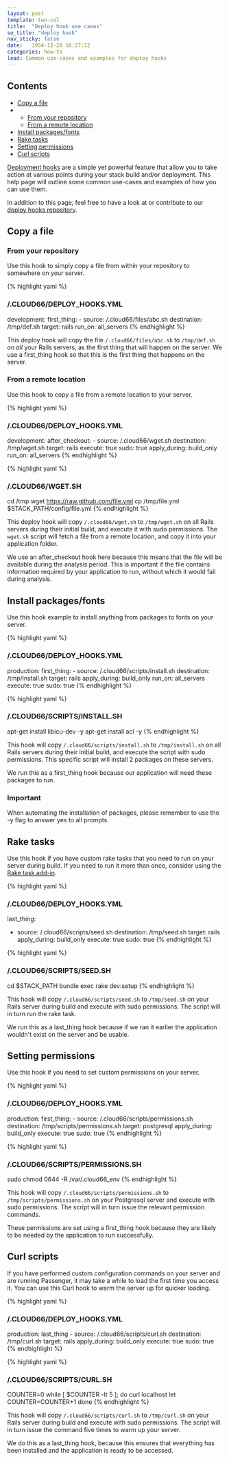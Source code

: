 ```yaml
---
layout: post
template: two-col
title:  "Deploy hook use cases"
so_title: "deploy hook"
nav_sticky: false
date:   1954-12-28 16:27:22
categories: how-to
lead: Common use-cases and examples for deploy hooks
---
```


<h2>Contents</h2>
<ul class="page-toc">
	<li>
		<a href="#copy">Copy a file</a>
	</li>
	    <li>
            <ul>
                <li><a href="#repo">From your repository</a></li>
            </ul>
            <ul>
                <li><a href="#remote">From a remote location</a></li>
            </ul>
        </li>
	<li>
		<a href="#install">Install packages/fonts</a>
	</li>
	<li>
		<a href="#rake">Rake tasks</a>
	</li>
	<li>
		<a href="#permissions">Setting permissions</a>
	</li>
	<li>
		<a href="#curl">Curl scripts</a>
	</li>
</ul>

[Deployment hooks](/stack-features/deploy-hooks.html) are a simple yet powerful feature that allow you to take action at various points during your stack build and/or deployment. This help page will outline some common use-cases and examples of how you can use them.

In addition to this page, feel free to have a look at or contribute to our <a href="https://github.com/cloud66/deploy_hooks" target="_blank">deploy hooks repository</a>.

<h2 id="copy">Copy a file</h2>

<h3 id="repo">From your repository</h3>

Use this hook to simply copy a file from within your repository to somewhere on your server.

{% highlight yaml %}
### /.CLOUD66/DEPLOY_HOOKS.YML ###

development:
    first_thing:
      - source: /.cloud66/files/abc.sh
        destination: /tmp/def.sh
        target: rails
        run_on: all_servers
{% endhighlight %}

This deploy hook will copy the file `/.cloud66/files/abc.sh` to `/tmp/def.sh` on _all_ your Rails servers, as the first thing that will happen on the server. We use a first_thing hook so that this is the first thing that happens on the server.

<h3 id="remote">From a remote location</h3>

Use this hook to copy a file from a remote location to your server.

{% highlight yaml %}
### /.CLOUD66/DEPLOY_HOOKS.YML ###

development:
    after_checkout:
      - source: /.cloud66/wget.sh
        destination: /tmp/wget.sh
        target: rails
        execute: true
        sudo: true
        apply_during: build_only
        run_on: all_servers
{% endhighlight %}

{% highlight yaml %}
### /.CLOUD66/WGET.SH ###

cd /tmp
wget https://raw.github.com/file.yml
cp /tmp/file.yml $STACK_PATH/config/file.yml
{% endhighlight %}

This deploy hook will copy `/.cloud66/wget.sh` to `/tmp/wget.sh` on all Rails servers during their initial build, and execute it with sudo permissions.
The `wget.sh` script will fetch a file from a remote location, and copy it into your application folder.

We use an after_checkout hook here because this means that the file will be available during the analysis period. This is important if the file contains information required by your application to run, without which it would fail during analysis.

<h2 id="install">Install packages/fonts</h2>

Use this hook example to install anything from packages to fonts on your server.

{% highlight yaml %}
### /.CLOUD66/DEPLOY_HOOKS.YML ###

production:
    first_thing:
      - source: /.cloud66/scripts/install.sh
        destination: /tmp/install.sh
        target: rails
        apply_during: build_only
        run_on: all_servers
        execute: true
        sudo: true
{% endhighlight %}

{% highlight yaml %}
### /.CLOUD66/SCRIPTS/INSTALL.SH ###

apt-get install libicu-dev -y
apt-get install acl -y
{% endhighlight %}

This hook will copy `/.cloud66/scripts/install.sh` to `/tmp/install.sh` on all Rails servers during their initial build, and execute the script with sudo permissions. This specific script will install 2 packages on these servers.

We run this as a first_thing hook because our application will need these packages to run.

<div class="notice">
    <h3>Important</h3>
    <p>When automating the installation of packages, please remember to use the -y flag to answer yes to all prompts.</p>
</div>

<h2 id="rake">Rake tasks</h2>

Use this hook if you have custom rake tasks that you need to run on your server during build. If you need to run it more than once, consider using the [Rake task add-in](/add-ins/rake-task.html).

{% highlight yaml %}
### /.CLOUD66/DEPLOY_HOOKS.YML ###

last_thing:
  - source: /.cloud66/scripts/seed.sh
    destination: /tmp/seed.sh
    target: rails
    apply_during: build_only
    execute: true
    sudo: true
{% endhighlight %}

{% highlight yaml %}
### /.CLOUD66/SCRIPTS/SEED.SH ###

cd $STACK_PATH
bundle exec rake dev:setup
{% endhighlight %}

This hook will copy `/.cloud66/scripts/seed.sh` to `/tmp/seed.sh` on your Rails server during build and execute with sudo permissions. The script will in turn run the rake task.

We run this as a last_thing hook because if we ran it earlier the application wouldn't exist on the server and be usable.

<h2 id="permissions">Setting permissions</h2>
Use this hook if you need to set custom permissions on your server.

{% highlight yaml %}
### /.CLOUD66/DEPLOY_HOOKS.YML ###

production:
    first_thing:
      - source: /.cloud66/scripts/permissions.sh
        destination: /tmp/scripts/permissions.sh
        target: postgresql
        apply_during: build_only
        execute: true
        sudo: true
{% endhighlight %}

{% highlight yaml %}
### /.CLOUD66/SCRIPTS/PERMISSIONS.SH ###

sudo chmod 0644 -R /var/.cloud66_env
{% endhighlight %}

This hook will copy `/.cloud66/scripts/permissions.sh` to `/tmp/scripts/permissions.sh` on your Postgresql server and execute with sudo permissions. The script will in turn issue the relevant permission commands.

These permissions are set using a first_thing hook because they are likely to be needed by the application to run successfully.

<h2 id="curl">Curl scripts</h2>
If you have performed custom configuration commands on your server and are running Passenger, it may take a while to load the first time you access it. You can use this Curl hook to warm the server up for quicker loading.

{% highlight yaml %}
### /.CLOUD66/DEPLOY_HOOKS.YML ###

production:
    last_thing
      - source: /.cloud66/scripts/curl.sh
        destination: /tmp/curl.sh
        target: rails
        apply_during: build_only
        execute: true
        sudo: true
{% endhighlight %}

{% highlight yaml %}
### /.CLOUD66/SCRIPTS/CURL.SH ###

COUNTER=0
while [  $COUNTER -lt 5 ]; do
    curl localhost
    let COUNTER=COUNTER+1
done
{% endhighlight %}

This hook will copy `/.cloud66/scripts/curl.sh` to `/tmp/curl.sh` on your Rails server during build and execute with sudo permissions. The script will in turn issue the command five times to warm up your server.

We do this as a last_thing hook, because this ensures that everything has been installed and the application is ready to be accessed.
